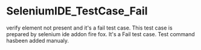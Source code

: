 # SeleniumIDE_TestCase_Fail
verify element not present and it's a fail test case.
This test case is prepared by selenium ide addon fire fox.
It's a Fail test case.
Test command hasbeen added manualy.

